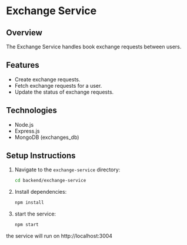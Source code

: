 # Exchange Service

## Overview
The Exchange Service handles book exchange requests between users.

## Features
- Create exchange requests.
- Fetch exchange requests for a user.
- Update the status of exchange requests.

## Technologies
- Node.js
- Express.js
- MongoDB (exchanges_db)

## Setup Instructions
1. Navigate to the `exchange-service` directory:
   ```bash
   cd backend/exchange-service
2. Install dependencies:

    ```bash
    npm install
3. start the service:

    ```bash
    npm start
the service will run on http://localhost:3004